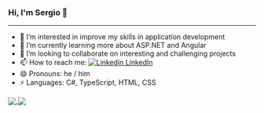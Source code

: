 ### Hi, I'm Sergio 👋
---

- 👀 I’m interested in improve my skills in application development
- 🌱 I’m currently learning more about ASP.NET and Angular
- 💞️ I’m looking to collaborate on interesting and challenging projects 
- 📫 How to reach me: [![Linkedin](https://i.stack.imgur.com/gVE0j.png) LinkedIn](sergio-rodriguez-gonzalez-0b278863)
- 😄 Pronouns: he / him
- ⚡ Languages: C#, TypeScript, HTML, CSS

<a href="https://github.com/srgonzalezz/github-readme-stats">
  <img align="center" src="https://github-readme-stats.vercel.app/api?username=srgonzalezz&hide=stars,issues&count_private=true&show_icons=true"/>
</a>
<a href="https://github.com/srgonzalezz/github-readme-stats">
  <img align="center" src="https://github-readme-stats.vercel.app/api/top-langs/?username=srgonzalezz&layout=compact" />
</a>
<!---
srgonzalezz/srgonzalezz is a ✨ special ✨ repository because its `README.md` (this file) appears on your GitHub profile.
You can click the Preview link to take a look at your changes.
--->
